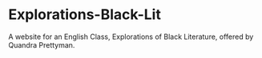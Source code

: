 # Explorations-Black-Lit

A website for an English Class, Explorations of Black Literature, offered by Quandra Prettyman.